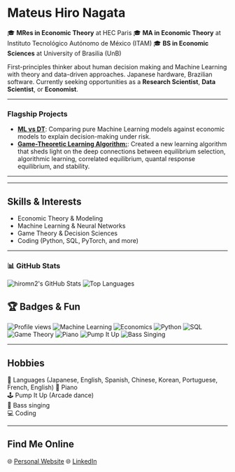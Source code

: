 # Mateus Hiro Nagata

🎓 **MRes in Economic Theory** at HEC Paris
🎓 **MA in Economic Theory** at Instituto Tecnológico Autónomo de México (ITAM) 
🎓 **BS in Economic Sciences** at University of Brasilia (UnB)

First-principles thinker about human decision making and Machine Learning with theory and data-driven approaches. Japanese hardware, Brazilian software. Currently seeking opportunities as a **Research Scientist**, **Data Scientist**, or **Economist**.

---
### Flagship Projects

- [**ML vs DT**](https://github.com/hiromn2/ml-vs-dt): Comparing pure Machine Learning models against economic models to explain decision-making under risk.
- [**Game-Theoretic Learning Algorithm:**](https://github.com/hiromn2/Correlated-Q-Learning): Created a new learning algorithm that sheds light on the deep connections between equilibrium selection, algorithmic learning, correlated equilibrium, quantal response equilibrium, and stability.

---


---

## Skills & Interests
- Economic Theory & Modeling
- Machine Learning & Neural Networks
- Game Theory & Decision Sciences
- Coding (Python, SQL, PyTorch, and more)

---
### 📊 GitHub Stats

![hiromn2's GitHub Stats](https://github-readme-stats.vercel.app/api?username=hiromn2&show_icons=true&theme=radical)
![Top Languages](https://github-readme-stats.vercel.app/api/top-langs/?username=hiromn2&layout=compact&theme=radical)

## 🏆 Badges & Fun

![Profile views](https://komarev.com/ghpvc/?username=hiromn2&color=blue)
![Machine Learning](https://img.shields.io/badge/Machine%20Learning-%2300C7B7.svg?style=for-the-badge&logo=TensorFlow&logoColor=white)
![Economics](https://img.shields.io/badge/Economics-%23FFD700.svg?style=for-the-badge)
![Python](https://img.shields.io/badge/Python-%233776AB.svg?style=for-the-badge&logo=python&logoColor=white)
![SQL](https://img.shields.io/badge/SQL-%23007396.svg?style=for-the-badge&logo=mysql&logoColor=white)
![Game Theory](https://img.shields.io/badge/Game%20Theory-%23E34F26.svg?style=for-the-badge)
![Piano](https://img.shields.io/badge/Piano-%23000000.svg?style=for-the-badge&logo=Spotify&logoColor=white)
![Pump It Up](https://img.shields.io/badge/Pump%20It%20Up-%23FF69B4.svg?style=for-the-badge)
![Bass Singing](https://img.shields.io/badge/Bass%20Singing-%23008000.svg?style=for-the-badge)

---

## Hobbies

🥳 Languages (Japanese, English, Spanish, Chinese, Korean, Portuguese, French, English)
🎹 Piano  
🕹️ Pump It Up (Arcade dance)  
🎤 Bass singing  
💻 Coding

---

## Find Me Online

🌐 [Personal Website](https://hiromn2.github.io/)
🌐 [LinkedIn](https://www.linkedin.com/in/mateus-hiro-nagata-048388172/)


<!--
**hiromn2/hiromn2** is a ✨ _special_ ✨ repository because its `README.md` (this file) appears on your GitHub profile.

Here are some ideas to get you started:

- 🔭 I’m currently working on ...
- 🌱 I’m currently learning ...
- 👯 I’m looking to collaborate on ...
- 🤔 I’m looking for help with ...
- 💬 Ask me about ...
- 📫 How to reach me: ...
- 😄 Pronouns: ...
- ⚡ Fun fact: ...
-->
